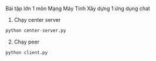 Bài tập lớn 1 môn Mạng Máy Tính
Xây dựng 1 ứng dụng chat

1. Chạy center server

```python
python center-server.py
```

2. Chạy peer
```python
python client.py
